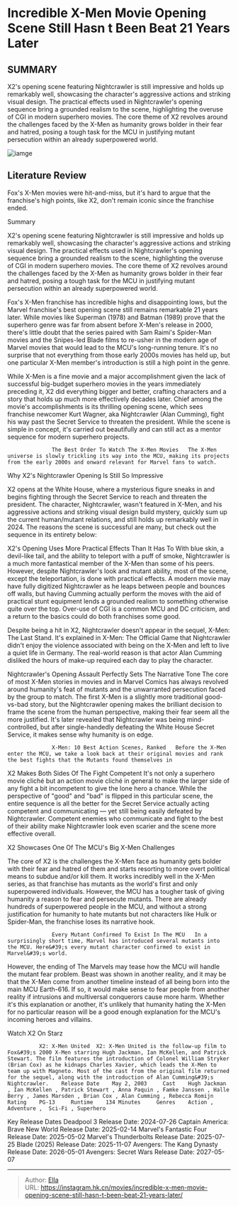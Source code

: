 # Incredible X-Men Movie Opening Scene Still Hasn t Been Beat 21 Years Later


## SUMMARY 



  X2&#39;s opening scene featuring Nightcrawler is still impressive and holds up remarkably well, showcasing the character&#39;s aggressive actions and striking visual design.   The practical effects used in Nightcrawler&#39;s opening sequence bring a grounded realism to the scene, highlighting the overuse of CGI in modern superhero movies.   The core theme of X2 revolves around the challenges faced by the X-Men as humanity grows bolder in their fear and hatred, posing a tough task for the MCU in justifying mutant persecution within an already superpowered world.  

![iamge]()

## Literature Review

Fox&#39;s X-Men movies were hit-and-miss, but it&#39;s hard to argue that the franchise&#39;s high points, like X2, don&#39;t remain iconic since the franchise ended.


Summary

  X2&#39;s opening scene featuring Nightcrawler is still impressive and holds up remarkably well, showcasing the character&#39;s aggressive actions and striking visual design.   The practical effects used in Nightcrawler&#39;s opening sequence bring a grounded realism to the scene, highlighting the overuse of CGI in modern superhero movies.   The core theme of X2 revolves around the challenges faced by the X-Men as humanity grows bolder in their fear and hatred, posing a tough task for the MCU in justifying mutant persecution within an already superpowered world.  





Fox&#39;s X-Men franchise has incredible highs and disappointing lows, but the Marvel franchise&#39;s best opening scene still remains remarkable 21 years later. While movies like Superman (1978) and Batman (1989) prove that the superhero genre was far from absent before X-Men&#39;s release in 2000, there&#39;s little doubt that the series paired with Sam Raimi&#39;s Spider-Man movies and the Snipes-led Blade films to re-usher in the modern age of Marvel movies that would lead to the MCU&#39;s long-running tenure. It&#39;s no surprise that not everything from those early 2000s movies has held up, but one particular X-Men member&#39;s introduction is still a high point in the genre.




While X-Men is a fine movie and a major accomplishment given the lack of successful big-budget superhero movies in the years immediately preceding it, X2 did everything bigger and better, crafting characters and a story that holds up much more effectively decades later. Chief among the movie&#39;s accomplishments is its thrilling opening scene, which sees franchise newcomer Kurt Wagner, aka Nightcrawler (Alan Cumming), fight his way past the Secret Service to threaten the president. While the scene is simple in concept, it&#39;s carried out beautifully and can still act as a mentor sequence for modern superhero projects.

                  The Best Order To Watch The X-Men Movies   The X-Men universe is slowly trickling its way into the MCU, making its projects from the early 2000s and onward relevant for Marvel fans to watch.   


 Why X2&#39;s Nightcrawler Opening Is Still So Impressive 
         




X2 opens at the White House, where a mysterious figure sneaks in and begins fighting through the Secret Service to reach and threaten the president. The character, Nightcrawler, wasn&#39;t featured in X-Men, and his aggressive actions and striking visual design build mystery, quickly sum up the current human/mutant relations, and still holds up remarkably well in 2024. The reasons the scene is successful are many, but check out the sequence in its entirety below:


 

X2&#39;s Opening Uses More Practical Effects Than It Has To
With blue skin, a devil-like tail, and the ability to teleport with a puff of smoke, Nightcrawler is a much more fantastical member of the X-Men than some of his peers. However, despite Nightcrawler&#39;s look and mutant ability, most of the scene, except the teleportation, is done with practical effects. A modern movie may have fully digitized Nightcrawler as he leaps between people and bounces off walls, but having Cumming actually perform the moves with the aid of practical stunt equipment lends a grounded realism to something otherwise quite over the top. Over-use of CGI is a common MCU and DC criticism, and a return to the basics could do both franchises some good.






Despite being a hit in X2, Nightcrawler doesn&#39;t appear in the sequel, X-Men: The Last Stand. It&#39;s explained in X-Men: The Official Game that Nightcrawler didn&#39;t enjoy the violence associated with being on the X-Men and left to live a quiet life in Germany. The real-world reason is that actor Alan Cumming disliked the hours of make-up required each day to play the character.




Nightcrawler&#39;s Opening Assault Perfectly Sets The Narrative Tone
The core of most X-Men stories in movies and in Marvel Comics has always revolved around humanity&#39;s feat of mutants and the unwarranted persecution faced by the group to match. The first X-Men is a slightly more traditional good-vs-bad story, but the Nightcrawler opening makes the brilliant decision to frame the scene from the human perspective, making their fear seem all the more justified. It&#39;s later revealed that Nightcrawler was being mind-controlled, but after single-handedly defeating the White House Secret Service, it makes sense why humanity is on edge.

                  X-Men: 10 Best Action Scenes, Ranked   Before the X-Men enter the MCU, we take a look back at their original movies and rank the best fights that the Mutants found themselves in   




X2 Makes Both Sides Of The Fight Competent
It&#39;s not only a superhero movie cliché but an action movie cliché in general to make the larger side of any fight a bit incompetent to give the lone hero a chance. While the perspective of &#34;good&#34; and &#34;bad&#34; is flipped in this particular scene, the entire sequence is all the better for the Secret Service actually acting competent and communicating — yet still being easily defeated by Nightcrawler. Competent enemies who communicate and fight to the best of their ability make Nightcrawler look even scarier and the scene more effective overall.



 X2 Showcases One Of The MCU&#39;s Big X-Men Challenges 
          

The core of X2 is the challenges the X-Men face as humanity gets bolder with their fear and hatred of them and starts resorting to more overt political means to subdue and/or kill them. It works incredibly well in the X-Men series, as that franchise has mutants as the world&#39;s first and only superpowered individuals. However, the MCU has a tougher task of giving humanity a reason to fear and persecute mutants. There are already hundreds of superpowered people in the MCU, and without a strong justification for humanity to hate mutants but not characters like Hulk or Spider-Man, the franchise loses its narrative hook.




                  Every Mutant Confirmed To Exist In The MCU   In a surprisingly short time, Marvel has introduced several mutants into the MCU. Here&#39;s every mutant character confirmed to exist in Marvel&#39;s world.   

However, the ending of The Marvels may tease how the MCU will handle the mutant fear problem. Beast was shown in another reality, and it may be that the X-Men come from another timeline instead of all being born into the main MCU Earth-616. If so, it would make sense to fear people from another reality if intrusions and multiversal conquerors cause more harm. Whether it&#39;s this explanation or another, it&#39;s unlikely that humanity hating the X-Men for no particular reason will be a good enough explanation for the MCU&#39;s incoming heroes and villains.

Watch X2 On Starz

              X2: X-Men United  X2: X-Men United is the follow-up film to Fox&#39;s 2000 X-Men starring Hugh Jackman, Ian McKellen, and Patrick Stewart. The film features the introduction of Colonel William Stryker (Brian Cox) as he kidnaps Charles Xavier, which leads the X-Men to team up with Magneto. Most of the cast from the original film returned for the sequel, along with the introduction of Alan Cumming&#39;s Nightcrawler.    Release Date    May 2, 2003     Cast    Hugh Jackman , Ian McKellen , Patrick Stewart , Anna Paquin , Famke Janssen , Halle Berry , James Marsden , Brian Cox , Alan Cumming , Rebecca Romijn     Rating    PG-13     Runtime    134 Minutes     Genres    Action , Adventure ,  Sci-Fi , Superhero      




  Key Release Dates              Deadpool 3 Release Date: 2024-07-26                    Captain America: Brave New World Release Date: 2025-02-14                   Marvel&#39;s Fantastic Four Release Date: 2025-05-02                   Marvel&#39;s Thunderbolts Release Date: 2025-07-25                   Blade (2025) Release Date: 2025-11-07                   Avengers: The Kang Dynasty  Release Date: 2026-05-01                    Avengers: Secret Wars Release Date: 2027-05-07      

---

> Author: [Ella](https://instagram.hk.cn/)  
> URL: https://instagram.hk.cn/movies/incredible-x-men-movie-opening-scene-still-hasn-t-been-beat-21-years-later/  

